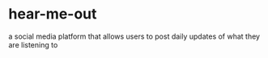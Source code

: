 # hear-me-out
a social media platform that allows users to post daily updates of what they are listening to
